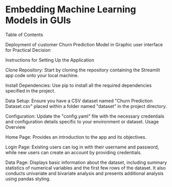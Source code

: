 # Embedding Machine Learning Models in GUIs
Table of Contents

Deployment of customer Churn Prediction Model in Graphic user interface for Practical Decision

Instructions for Setting Up the Application

Clone Repository: Start by cloning the repository containing the Streamlit app code onto your local machine.

Install Dependencies: Use pip to install all the required dependencies specified in the project.

Data Setup: Ensure you have a CSV dataset named "Churn Prediction Dataset.csv" placed within a folder named "dataset" in the project directory.

Configuration: Update the "config.yaml" file with the necessary credentials and configuration details specific to your environment or dataset.
Usage Overview

Home Page: Provides an introduction to the app and its objectives.

Login Page: Existing users can log in with their username and password, while new users can create an account by providing credentials.

Data Page: Displays basic information about the dataset, including summary statistics of numerical variables and the first few rows of the dataset. It also conducts univariate and bivariate analysis and presents additional analysis using pandas styling.
